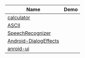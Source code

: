 Name  | Demo
---  | ---
[calculator](https://github.com/yungming/android-calculator.git) | 
[ASCII](https://github.com/yungming/android-ASCII.git)| 
[SpeechRecognizer](https://github.com/yungming/android-Recognizer.git)| 
[Android-DialogEffects](https://github.com/yungming/Android-DialogEffects.git)| 
[anroid-ui](https://github.com/yungming/awesome-android-ui.git)| 
